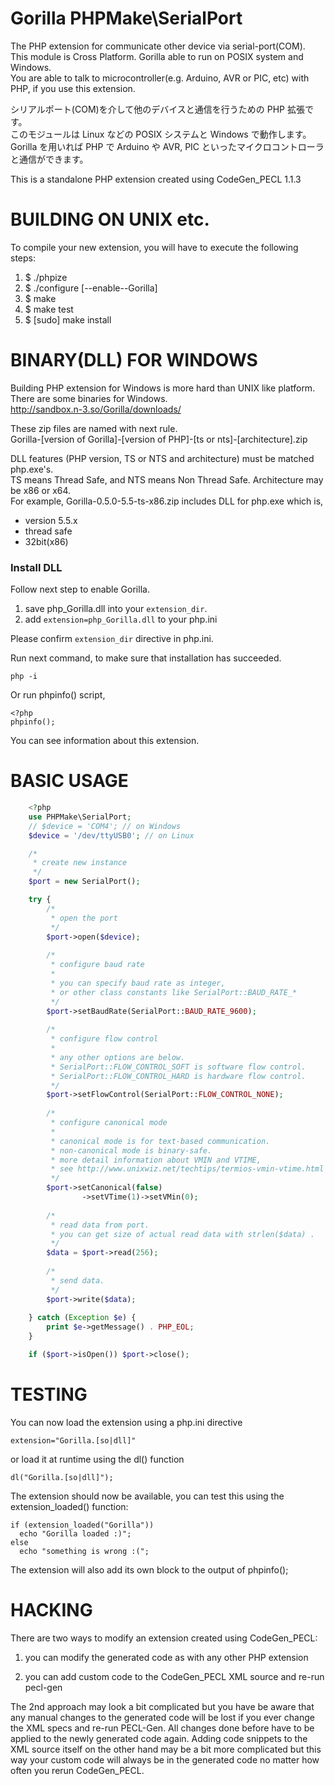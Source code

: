 Gorilla PHPMake\SerialPort
==========================
The PHP extension for communicate other device via serial-port(COM).  
This module is Cross Platform. Gorilla able to run on POSIX system and Windows.  
You are able to talk to microcontroller(e.g. Arduino, AVR or PIC, etc) with PHP, if you use this extension.

シリアルポート(COM)を介して他のデバイスと通信を行うための PHP 拡張です。  
このモジュールは Linux などの POSIX システムと Windows で動作します。  
Gorilla を用いれば PHP で Arduino や AVR, PIC といったマイクロコントローラと通信ができます。

This is a standalone PHP extension created using CodeGen_PECL 1.1.3


BUILDING ON UNIX etc.
=====================

To compile your new extension, you will have to execute the following steps:

1.  $ ./phpize
2.  $ ./configure [--enable--Gorilla] 
3.  $ make
4.  $ make test
5.  $ [sudo] make install


BINARY(DLL) FOR WINDOWS
=======================

Building PHP extension for Windows is more hard than UNIX like platform.  
There are some binaries for Windows.  
http://sandbox.n-3.so/Gorilla/downloads/

These zip files are named with next rule.  
Gorilla-[version of Gorilla]-[version of PHP]-[ts or nts]-[architecture].zip

DLL features (PHP version, TS or NTS and architecture) must be matched php.exe's.  
TS means Thread Safe, and NTS means Non Thread Safe. Architecture may be x86 or x64.  
For example, Gorilla-0.5.0-5.5-ts-x86.zip includes DLL for php.exe which is,

 * version 5.5.x
 * thread safe 
 * 32bit(x86)


### Install DLL

Follow next step to enable Gorilla.

 1. save php_Gorilla.dll into your ```extension_dir```.
 2. add ```extension=php_Gorilla.dll``` to your php.ini

Please confirm ```extension_dir``` directive in php.ini.

Run next command, to make sure that installation has succeeded.

    php -i

Or run phpinfo() script,

    <?php
    phpinfo();

You can see information about this extension.


BASIC USAGE
===========

```php
    <?php
    use PHPMake\SerialPort;
    // $device = 'COM4'; // on Windows
    $device = '/dev/ttyUSB0'; // on Linux 

    /*
     * create new instance
     */
    $port = new SerialPort();

    try {
        /* 
         * open the port
         */
        $port->open($device);
    
        /*
         * configure baud rate
         *
         * you can specify baud rate as integer, 
         * or other class constants like SerialPort::BAUD_RATE_*
         */
        $port->setBaudRate(SerialPort::BAUD_RATE_9600);
    
        /*
         * configure flow control
         * 
         * any other options are below.
         * SerialPort::FLOW_CONTROL_SOFT is software flow control.
         * SerialPort::FLOW_CONTROL_HARD is hardware flow control.
         */
        $port->setFlowControl(SerialPort::FLOW_CONTROL_NONE);
    
        /*
         * configure canonical mode
         * 
         * canonical mode is for text-based communication.
         * non-canonical mode is binary-safe.
         * more detail information about VMIN and VTIME, 
         * see http://www.unixwiz.net/techtips/termios-vmin-vtime.html
         */
        $port->setCanonical(false)
                ->setVTime(1)->setVMin(0);
    
        /*
         * read data from port.
         * you can get size of actual read data with strlen($data) .
         */
        $data = $port->read(256);
    
        /*
         * send data.
         */
        $port->write($data);
    
    } catch (Exception $e) {
        print $e->getMessage() . PHP_EOL;
    }

    if ($port->isOpen()) $port->close();

```


TESTING
=======

You can now load the extension using a php.ini directive

    extension="Gorilla.[so|dll]"

or load it at runtime using the dl() function

    dl("Gorilla.[so|dll]");

The extension should now be available, you can test this
using the extension_loaded() function:

    if (extension_loaded("Gorilla"))
      echo "Gorilla loaded :)";
    else
      echo "something is wrong :(";

The extension will also add its own block to the output
of phpinfo();




HACKING
=======

There are two ways to modify an extension created using CodeGen_PECL:

1) you can modify the generated code as with any other PHP extension
  
2) you can add custom code to the CodeGen_PECL XML source and re-run pecl-gen

The 2nd approach may look a bit complicated but you have be aware that any
manual changes to the generated code will be lost if you ever change the
XML specs and re-run PECL-Gen. All changes done before have to be applied
to the newly generated code again.
Adding code snippets to the XML source itself on the other hand may be a 
bit more complicated but this way your custom code will always be in the
generated code no matter how often you rerun CodeGen_PECL.

